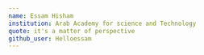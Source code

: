 ```yaml
---
name: Essam Hisham 
institution: Arab Academy for science and Technology 
quote: it's a matter of perspective
github_user: Helloessam
---
```

